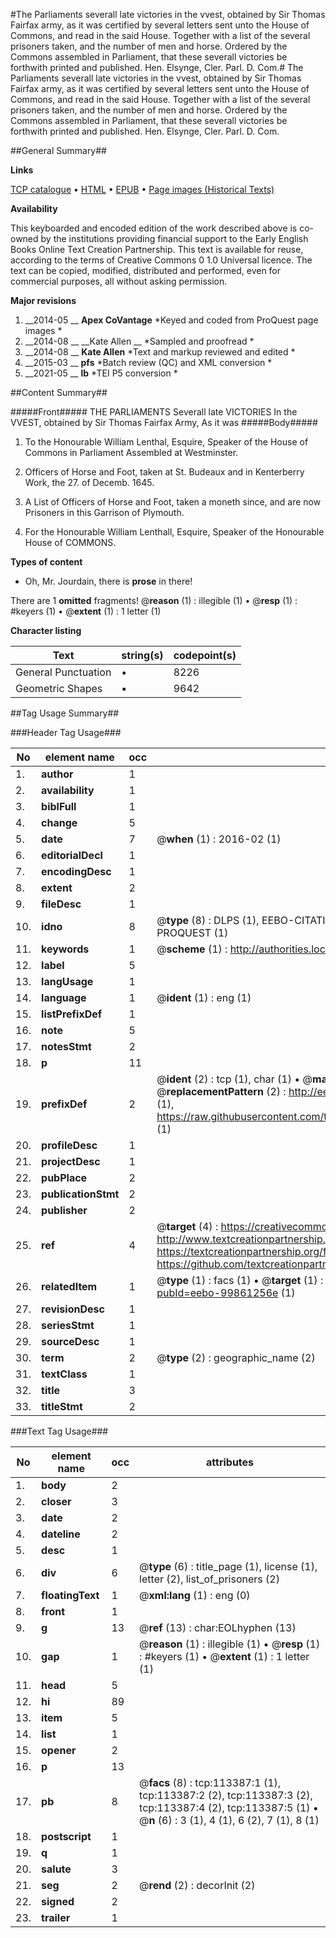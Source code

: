 #The Parliaments severall late victories in the vvest, obtained by Sir Thomas Fairfax army, as it was certified by several letters sent unto the House of Commons, and read in the said House. Together with a list of the several prisoners taken, and the number of men and horse. Ordered by the Commons assembled in Parliament, that these severall victories be forthwith printed and published. Hen. Elsynge, Cler. Parl. D. Com.#
The Parliaments severall late victories in the vvest, obtained by Sir Thomas Fairfax army, as it was certified by several letters sent unto the House of Commons, and read in the said House. Together with a list of the several prisoners taken, and the number of men and horse. Ordered by the Commons assembled in Parliament, that these severall victories be forthwith printed and published. Hen. Elsynge, Cler. Parl. D. Com.

##General Summary##

**Links**

[TCP catalogue](http://www.ota.ox.ac.uk/tcp/)  • 
[HTML](http://tei.it.ox.ac.uk/tcp/Texts-HTML/free/A91/A91462.html)  • 
[EPUB](http://tei.it.ox.ac.uk/tcp/Texts-EPUB/free/A91/A91462.epub) • 
[Page images (Historical Texts)](https://historicaltexts.jisc.ac.uk/eebo-99861256e)

**Availability**

This keyboarded and encoded edition of the work described above is co-owned by the
    institutions providing financial support to the Early English Books Online Text Creation
    Partnership. This text is available for reuse, according to the terms of  Creative Commons 0 1.0 Universal
    licence. The text can be copied, modified, distributed and performed, even for commercial
    purposes, all without asking permission.

**Major revisions**

1. __2014-05 __ __Apex CoVantage__ *Keyed and coded from ProQuest page images *
1. __2014-08 __ __Kate Allen __ *Sampled and proofread *
1. __2014-08 __ __Kate Allen__ *Text and markup reviewed and edited *
1. __2015-03 __ __pfs__ *Batch review (QC) and XML conversion *
1. __2021-05 __ __lb__ *TEI P5 conversion *

##Content Summary##

#####Front#####
THE PARLIAMENTS Severall late VICTORIES In the VVEST, obtained by Sir Thomas Fairfax Army, As it was
#####Body#####

1. To the Honourable William Lenthal, Esquire, Speaker of the House of Commons in Parliament Assembled at Westminster.

1. Officers of Horse and Foot, taken at St. Budeaux and in Kenterberry Work, the 27. of Decemb. 1645.

1. A List of Officers of Horse and Foot, taken a moneth since, and are now Prisoners in this Garrison of Plymouth.

1. For the Honourable William Lenthall, Esquire, Speaker of the Honourable House of COMMONS.

**Types of content**

  * Oh, Mr. Jourdain, there is **prose** in there!

There are 1 **omitted** fragments! 
 @__reason__ (1) : illegible (1)  •  @__resp__ (1) : #keyers (1)  •  @__extent__ (1) : 1 letter (1)

**Character listing**


|Text|string(s)|codepoint(s)|
|---|---|---|
|General Punctuation|•|8226|
|Geometric Shapes|▪|9642|

##Tag Usage Summary##

###Header Tag Usage###

|No|element name|occ|attributes|
|---|---|---|---|
|1.|__author__|1||
|2.|__availability__|1||
|3.|__biblFull__|1||
|4.|__change__|5||
|5.|__date__|7| @__when__ (1) : 2016-02 (1)|
|6.|__editorialDecl__|1||
|7.|__encodingDesc__|1||
|8.|__extent__|2||
|9.|__fileDesc__|1||
|10.|__idno__|8| @__type__ (8) : DLPS (1), EEBO-CITATION (1), VID (1), EEBO-PROQUEST (1), STC (3), PROQUEST (1)|
|11.|__keywords__|1| @__scheme__ (1) : http://authorities.loc.gov/ (1)|
|12.|__label__|5||
|13.|__langUsage__|1||
|14.|__language__|1| @__ident__ (1) : eng (1)|
|15.|__listPrefixDef__|1||
|16.|__note__|5||
|17.|__notesStmt__|2||
|18.|__p__|11||
|19.|__prefixDef__|2| @__ident__ (2) : tcp (1), char (1)  •  @__matchPattern__ (2) : ([0-9\-]+):([0-9IVX]+) (1), (.+) (1)  •  @__replacementPattern__ (2) : http://eebo.chadwyck.com/downloadtiff?vid=$1&page=$2 (1), https://raw.githubusercontent.com/textcreationpartnership/Texts/master/tcpchars.xml#$1 (1)|
|20.|__profileDesc__|1||
|21.|__projectDesc__|1||
|22.|__pubPlace__|2||
|23.|__publicationStmt__|2||
|24.|__publisher__|2||
|25.|__ref__|4| @__target__ (4) : https://creativecommons.org/publicdomain/zero/1.0/ (1), http://www.textcreationpartnership.org/docs/. (1), https://textcreationpartnership.org/faq/#faq05 (1), https://github.com/textcreationpartnership (1)|
|26.|__relatedItem__|1| @__type__ (1) : facs (1)  •  @__target__ (1) : https://data.historicaltexts.jisc.ac.uk/view?pubId=eebo-99861256e (1)|
|27.|__revisionDesc__|1||
|28.|__seriesStmt__|1||
|29.|__sourceDesc__|1||
|30.|__term__|2| @__type__ (2) : geographic_name (2)|
|31.|__textClass__|1||
|32.|__title__|3||
|33.|__titleStmt__|2||


###Text Tag Usage###

|No|element name|occ|attributes|
|---|---|---|---|
|1.|__body__|2||
|2.|__closer__|3||
|3.|__date__|2||
|4.|__dateline__|2||
|5.|__desc__|1||
|6.|__div__|6| @__type__ (6) : title_page (1), license (1), letter (2), list_of_prisoners (2)|
|7.|__floatingText__|1| @__xml:lang__ (1) : eng (0)|
|8.|__front__|1||
|9.|__g__|13| @__ref__ (13) : char:EOLhyphen (13)|
|10.|__gap__|1| @__reason__ (1) : illegible (1)  •  @__resp__ (1) : #keyers (1)  •  @__extent__ (1) : 1 letter (1)|
|11.|__head__|5||
|12.|__hi__|89||
|13.|__item__|5||
|14.|__list__|1||
|15.|__opener__|2||
|16.|__p__|13||
|17.|__pb__|8| @__facs__ (8) : tcp:113387:1 (1), tcp:113387:2 (2), tcp:113387:3 (2), tcp:113387:4 (2), tcp:113387:5 (1)  •  @__n__ (6) : 3 (1), 4 (1), 6 (2), 7 (1), 8 (1)|
|18.|__postscript__|1||
|19.|__q__|1||
|20.|__salute__|3||
|21.|__seg__|2| @__rend__ (2) : decorInit (2)|
|22.|__signed__|2||
|23.|__trailer__|1||
